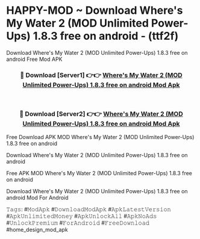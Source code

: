 # HAPPY-MOD ~ Download Where's My Water 2 (MOD Unlimited Power-Ups) 1.8.3 free on android - (ttf2f)
Download Where's My Water 2 (MOD Unlimited Power-Ups) 1.8.3 free on android Free Mod APK

<div align="center">
<h3>🔴 Download [Server1] 👉👉 <a href="https://apk-comot.site?title=Where's_My_Water_2_(MOD_Unlimited_Power-Ups)_1.8.3_free_on_android">Where's My Water 2 (MOD Unlimited Power-Ups) 1.8.3 free on android Mod Apk</a></h3><br>

<h3>🔴 Download [Server2] 👉👉 <a href="https://apk-comot.site?title=Where's_My_Water_2_(MOD_Unlimited_Power-Ups)_1.8.3_free_on_android">Where's My Water 2 (MOD Unlimited Power-Ups) 1.8.3 free on android Mod Apk</a></h3>
</div>


Free Download APK MOD Where's My Water 2 (MOD Unlimited Power-Ups) 1.8.3 free on android

Download Where's My Water 2 (MOD Unlimited Power-Ups) 1.8.3 free on android 

Free APK MOD Where's My Water 2 (MOD Unlimited Power-Ups) 1.8.3 free on android 

Download Where's My Water 2 (MOD Unlimited Power-Ups) 1.8.3 free on android Mod For Android

𝚃𝚊𝚐𝚜: #𝙼𝚘𝚍𝙰𝚙𝚔 #𝙳𝚘𝚠𝚗𝚕𝚘𝚊𝚍𝙼𝚘𝚍𝙰𝚙𝚔 #𝙰𝚙𝚔𝙻𝚊𝚝𝚎𝚜𝚝𝚅𝚎𝚛𝚜𝚒𝚘𝚗 #𝙰𝚙𝚔𝚄𝚗𝚕𝚒𝚖𝚒𝚝𝚎𝚍𝙼𝚘𝚗𝚎𝚢 #𝙰𝚙𝚔𝚄𝚗𝚕𝚘𝚌𝚔𝙰𝚕𝚕 #𝙰𝚙𝚔𝙽𝚘𝙰𝚍𝚜 #𝚄𝚗𝚕𝚘𝚌𝚔𝙿𝚛𝚎𝚖𝚒𝚞𝚖 #𝙵𝚘𝚛𝙰𝚗𝚍𝚛𝚘𝚒𝚍 #𝙵𝚛𝚎𝚎𝙳𝚘𝚠𝚗𝚕𝚘𝚊𝚍 #home_design_mod_apk